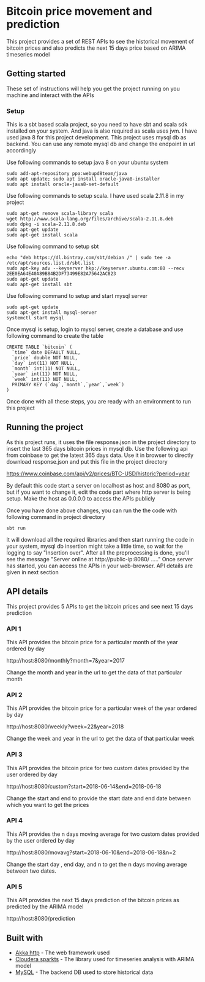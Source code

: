# Bitcoin price movement and prediction
This project provides a set of REST APIs to see the historical movement of bitcoin prices and also predicts the next 15 days price based on ARIMA timeseries model

## Getting started
These set of instructions will help you get the project running on you machine and interact with the APIs

### Setup
This is a sbt based scala project, so you need to have sbt and scala sdk installed on your system. And java is also required as scala uses jvm. I have used java 8 for this project development. This project uses mysql db as backend. You can use any remote mysql db and change the endpoint in url accordingly

Use following commands to setup java 8 on your ubuntu system
```
sudo add-apt-repository ppa:webupd8team/java
sudo apt update; sudo apt install oracle-java8-installer
sudo apt install oracle-java8-set-default
```

Use following commands to setup scala. I have used scala 2.11.8 in my project
```
sudo apt-get remove scala-library scala
wget http://www.scala-lang.org/files/archive/scala-2.11.8.deb
sudo dpkg -i scala-2.11.8.deb
sudo apt-get update
sudo apt-get install scala
```

Use following command to setup sbt
```
echo "deb https://dl.bintray.com/sbt/debian /" | sudo tee -a /etc/apt/sources.list.d/sbt.list
sudo apt-key adv --keyserver hkp://keyserver.ubuntu.com:80 --recv 2EE0EA64E40A89B84B2DF73499E82A75642AC823
sudo apt-get update
sudo apt-get install sbt
```

Use following command to setup and start mysql server
```
sudo apt-get update
sudo apt-get install mysql-server
systemctl start mysql
```

Once mysql is setup, login to mysql server, create a database and use following command to create the table
```
CREATE TABLE `bitcoin` (
  `time` date DEFAULT NULL,
  `price` double NOT NULL,
  `day` int(11) NOT NULL,
  `month` int(11) NOT NULL,
  `year` int(11) NOT NULL,
  `week` int(11) NOT NULL,
  PRIMARY KEY (`day`,`month`,`year`,`week`)
)
```
Once done with all these steps, you are ready with an environment to run this project

## Running the project
As this project runs, it uses the file response.json in the project directory to insert the last 365 days bitcoin prices in mysql db. Use the following api from coinbase to get the latest 365 days data. Use it in browser to directly download response.json and put this file in the project directory

https://www.coinbase.com/api/v2/prices/BTC-USD/historic?period=year

By default this code start a server on localhost as host and 8080 as port, but if you want to change it, edit the code part where http server is being setup. Make the host as 0.0.0.0 to access the APIs publicly

Once you have done above changes, you can run the the code with following command in project directory
```
sbt run
```
It will download all the required libraries and then start running the code in your system, mysql db insertion might take a little time, so wait for the logging to say "Insertion over". After all the preprocessing is done, you'll see the message "Server online at http://public-ip:8080/  ....."
Once server has started, you can access the APIs in your web-browser. API details are given in next section

## API details
This project provides 5 APIs to get the bitcoin prices and see next 15 days prediction

### API 1
This API provides the bitcoin price for a particular month of the year ordered by day

http://host:8080/monthly?month=7&year=2017

Change the month and year in the url to get the data of that particular month

### API 2
This API provides the bitcoin price for a particular week of the year ordered by day

http://host:8080/weekly?week=22&year=2018

Change the week and year in the url to get the data of that particular week

### API 3
This API provides the bitcoin price for two custom dates provided by the user ordered by day

http://host:8080/custom?start=2018-06-14&end=2018-06-18

Change the start and end to provide the start date and end date between which you want to get the prices

### API 4
This API provides the n days moving average for two custom dates provided by the user ordered by day

http://host:8080/movavg?start=2018-06-10&end=2018-06-18&n=2

Change the start day , end day, and n to get the n days moving average between two dates.

### API 5
This API provides the next 15 days prediction of the bitcoin prices as predicted by the ARIMA model

http://host:8080/prediction


## Built with
* [Akka http](https://doc.akka.io/docs/akka-http/current/introduction.html) - The web framework used
* [Cloudera sparkts](https://mvnrepository.com/artifact/com.cloudera.sparkts/sparkts) - The library used for timeseries analysis with ARIMA model
* [MySQL](https://www.mysql.com/) - The backend DB used to store historical data
